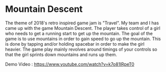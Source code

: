 # Mountain Descent

The theme of 2018's retro inspired game jam is "Travel". My team and I has came up with the game Mountain Descent. The player takes control of a girl who needs to get a running start to get up the mountain. The goal of the game is to use mountains in order to gain speed to go up the mountain. This is done by tapping and/or holding spacebar in order to make the girl heavier. The game play mainly revolves around timings of your controls so that the girl sprints down mountains and runs up them.

Demo Video : https://www.youtube.com/watch?v=k7o81IRpeT0
